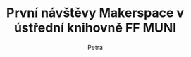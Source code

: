 ---
layout: layouts/article.njk
title: První návštěvy Makerspace v ústřední knihovně FF MUNI
author: Petra
datum: 17. leden 2022
tags: blog
perex: Článek o Makerspace pro zkoušku z předmětu Literatura, knihovní procesy a trh
---